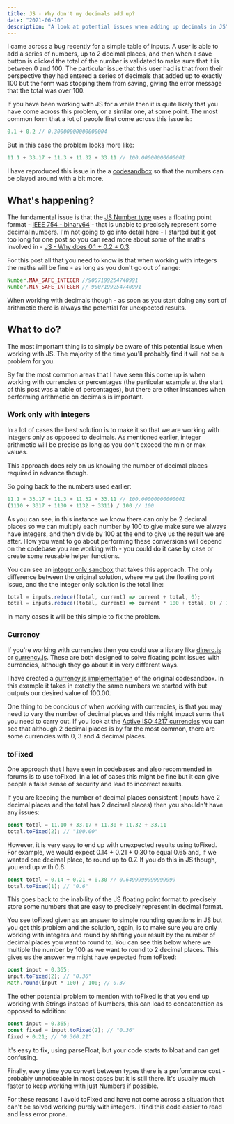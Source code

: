 ```yaml
---
title: JS - Why don't my decimals add up?
date: "2021-06-10"
description: "A look at potential issues when adding up decimals in JS"
---
```


I came across a bug recently for a simple table of inputs. A user is able to add a series of numbers, up to 2 decimal places, and then when a save button is clicked the total of the number is validated to make sure that it is between 0 and 100. The particular issue that this user had is that from their perspective they had entered a series of decimals that added up to exactly 100 but the form was stopping them from saving, giving the error message that the total was over 100.

If you have been working with JS for a while then it is quite likely that you have come across this problem, or a similar one, at some point. The most common form that a lot of people first come across this issue is:

```javascript
0.1 + 0.2 // 0.30000000000000004
```

But in this case the problem looks more like:

```javascript
11.1 + 33.17 + 11.3 + 11.32 + 33.11 // 100.00000000000001
```

I have reproduced this issue in the a [codesandbox](https://codesandbox.io/s/floating-points-maths-v89rv?file=/src/index.js) so that the numbers can be played around with a bit more.

## What's happening?

The fundamental issue is that the [JS Number type](https://developer.mozilla.org/en-US/docs/Web/JavaScript/Reference/Global_Objects/Number) uses a floating point format - [IEEE 754 - binary64](https://en.wikipedia.org/wiki/Double-precision_floating-point_format) - that is unable to precisely represent some decimal numbers. I'm not going to go into detail here - I started but it got too long for one post so you can read more about some of the maths involved in - [JS - Why does 0.1 + 0.2 ≠ 0.3](../js-why-does-0.1-plus-0.2-not-equal-0.3/).

For this post all that you need to know is that when working with integers the maths will be fine - as long as you don't go out of range:

```javascript
Number.MAX_SAFE_INTEGER //9007199254740991
Number.MIN_SAFE_INTEGER //-9007199254740991
```

When working with decimals though - as soon as you start doing any sort of arithmetic there is always the potential for unexpected results.

## What to do?

The most important thing is to simply be aware of this potential issue when working with JS. The majority of the time you'll probably find it will not be a problem for you.

By far the most common areas that I have seen this come up is when working with currencies or percentages (the particular example at the start of this post was a table of percentages), but there are other instances when performing arithmetic on decimals is important.

### Work only with integers

In a lot of cases the best solution is to make it so that we are working with integers only as opposed to decimals. As mentioned earlier, integer arithmetic will be precise as long as you don't exceed the min or max values.

This approach does rely on us knowing the number of decimal places required in advance though.

So going back to the numbers used earlier:

```javascript
11.1 + 33.17 + 11.3 + 11.32 + 33.11 // 100.00000000000001
(1110 + 3317 + 1130 + 1132 + 3311) / 100 // 100
```

As you can see, in this instance we know there can only be 2 decimal places so we can multiply each number by 100 to give make sure we always have integers, and then divide by 100 at the end to give us the result we are after. How you want to go about performing these conversions will depend on the codebase you are working with - you could do it case by case or create some reusable helper functions.

You can see an [integer only sandbox](https://codesandbox.io/s/wind-tuna-agt5ffsfs-40bw6?file=/src/index.js) that takes this approach. The only difference between the original solution, where we get the floating point issue, and the the integer only solution is the total line:

```javascript
total = inputs.reduce((total, current) => current + total, 0);
total = inputs.reduce((total, current) => current * 100 + total, 0) / 100;
```

In many cases it will be this simple to fix the problem.

### Currency

If you're working with currencies then you could use a library like [dinero.js](https://v2.dinerojs.com/docs) or [currency.js](https://currency.js.org/). These are both designed to solve floating point issues with currencies, although they go about it in very different ways.

I have created a [currency.js implementation](https://codesandbox.io/s/affectionate-maxwell-u18jc?file=/src/index.js) of the original codesandbox. In this example it takes in exactly the same numbers we started with but outputs our desired value of 100.00.

One thing to be concious of when working with currencies, is that you may need to vary the number of decimal places and this might impact sums that you need to carry out. If you look at the [Active ISO 4217 currencies](https://en.wikipedia.org/wiki/ISO_4217#Active_codes) you can see that although 2 decimal places is by far the most common, there are some currencies with 0, 3 and 4 decimal places.

### toFixed

One approach that I have seen in codebases and also recommended in forums is to use toFixed. In a lot of cases this might be fine but it can give people a false sense of security and lead to incorrect results.

If you are keeping the number of decimal places consistent (inputs have 2 decimal places and the total has 2 decimal places) then you shouldn't have any issues:

```javascript
const total = 11.10 + 33.17 + 11.30 + 11.32 + 33.11
total.toFixed(2); // "100.00"
```

However, it is very easy to end up with unexpected results using toFixed. For example, we would expect 0.14 + 0.21 + 0.30 to equal 0.65 and, if we wanted one decimal place, to round up to 0.7. If you do this in JS though, you end up with 0.6:

```javascript
const total = 0.14 + 0.21 + 0.30 // 0.6499999999999999
total.toFixed(1); // "0.6"
```

This goes back to the inability of the JS floating point format to precisely store some numbers that are easy to precisely represent in decimal format.

You see toFixed given as an answer to simple rounding questions in JS but you get this problem and the solution, again, is to make sure you are only working with integers and round by shifting your result by the number of decimal places you want to round to. You can see this below where we multiple the number by 100 as we want to round to 2 decimal places. This gives us the answer we might have expected from toFixed:

```javascript
const input = 0.365;
input.toFixed(2); // "0.36"
Math.round(input * 100) / 100; // 0.37
```

The other potential problem to mention with toFixed is that you end up working with Strings instead of Numbers, this can lead to concatenation as opposed to addition:

```javascript
const input = 0.365;
const fixed = input.toFixed(2); // "0.36"
fixed + 0.21; // "0.360.21"
```

It's easy to fix, using parseFloat, but your code starts to bloat and can get confusing.

Finally, every time you convert between types there is a performance cost - probably unnoticeable in most cases but it is still there. It's usually much faster to keep working with just Numbers if possible.

For these reasons I avoid toFixed and have not come across a situation that can't be solved working purely with integers. I find this code easier to read and less error prone.
